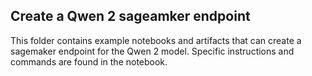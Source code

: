 ## Create a Qwen 2 sageamker endpoint

This folder contains example notebooks and artifacts that can create a sagemaker endpoint for the Qwen 2 model. Specific instructions and commands are found in the notebook.
